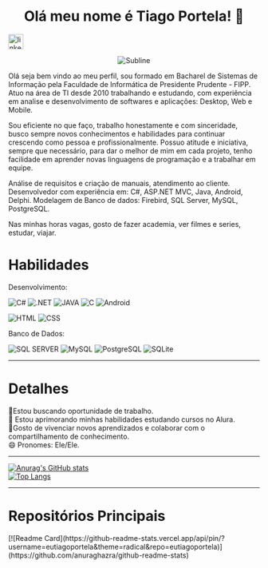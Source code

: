 <h1 align="center">Olá meu nome é Tiago Portela! 👋</h1>

[<img src="https://img.shields.io/badge/LinkedIn-0077B5?style=for-the-badge&logo=linkedin&logoColor=white" alt='linkedln' height='30'>](https://www.linkedin.com/in/tiago-alves-portela-perez-67986246/)

<p align="center">
  <img src="https://img.freepik.com/fotos-premium/dispositivos-de-tecnologia-e-icones-conectados-ao-planeta-terra-digital_117023-449.jpg" alt="Subline" custom image"/>
</p>

Olá seja bem vindo ao meu perfil, sou formado em Bacharel de Sistemas de Informação pela Faculdade de Informática de Presidente Prudente - FIPP. Atuo na área de TI desde 2010 trabalhando e estudando, com experiência em analise e desenvolvimento de softwares e aplicações: Desktop, Web e Mobile. 

 Sou eficiente no que faço, trabalho honestamente e com sinceridade, busco sempre novos conhecimentos e habilidades para continuar crescendo como pessoa e profissionalmente. Possuo atitude e iniciativa, sempre que necessário, para dar o melhor de mim em cada projeto, tenho facilidade em aprender novas linguagens de programação e a trabalhar em equipe. 


Análise de requisitos e criação de manuais, atendimento ao cliente.
Desenvolvedor com experiência em: C#, ASP.NET MVC, Java, Android, Delphi.
Modelagem de Banco de dados: Firebird, SQL Server, MySQL, PostgreSQL.

Nas minhas horas vagas, gosto de fazer academia, ver filmes e series, estudar, viajar.


<h1 align="Left">Habilidades</h1>

Desenvolvimento:

![C#](https://img.shields.io/badge/C%23-239120?style=for-the-badge&logo=c-sharp&logoColor=white)
![.NET](https://img.shields.io/badge/.NET-5C2D91?style=for-the-badge&logo=.net&logoColor=white)
![JAVA](https://img.shields.io/badge/Java-ED8B00?style=for-the-badge&logo=openjdk&logoColor=white)
![C](https://img.shields.io/badge/C%2B%2B-00599C?style=for-the-badge&logo=c%2B%2B&logoColor=white)
![Android](https://img.shields.io/badge/Android-3DDC84?style=for-the-badge&logo=android&logoColor=white)<br>

![HTML](https://img.shields.io/badge/HTML-239120?style=for-the-badge&logo=html5&logoColor=white) 
![CSS](https://img.shields.io/badge/CSS-239120?&style=for-the-badge&logo=css3&logoColor=white) 

Banco de Dados:

![SQL SERVER](https://img.shields.io/badge/Microsoft_SQL_Server-CC2927?style=for-the-badge&logo=microsoft-sql-server&logoColor=white)
![MySQL](https://img.shields.io/badge/MySQL-00000F?style=for-the-badge&logo=mysql&logoColor=white)
![PostgreSQL](https://img.shields.io/badge/PostgreSQL-316192?style=for-the-badge&logo=postgresql&logoColor=white)
![SQLite](https://img.shields.io/badge/SQLite-07405E?style=for-the-badge&logo=sqlite&logoColor=white)
<hr>
<h1 align="Left">Detalhes</h1>
🔭Estou buscando oportunidade de trabalho.<br>
🌱 Estou aprimorando minhas habilidades estudando cursos no Alura.<br>
🤗Gosto de vivenciar novos aprendizados e colaborar com o compartilhamento de conhecimento.<br>
😄 Pronomes: Ele/Ele.<br>

<hr>

[![Anurag's GitHub stats](https://github-readme-stats.vercel.app/api?username=eutiagoportela&show_icons=true&theme=radical)](https://github.com/anuraghazra/github-readme-stats) <br>
[![Top Langs](https://github-readme-stats.vercel.app/api/top-langs/?username=eutiagoportela&theme=radical)](https://github.com/anuraghazra/github-readme-stats)

<hr>
<h1 align="Left">Repositórios Principais</h1>
[![Readme Card](https://github-readme-stats.vercel.app/api/pin/?username=eutiagoportela&theme=radical&repo=eutiagoportela)](https://github.com/anuraghazra/github-readme-stats)
